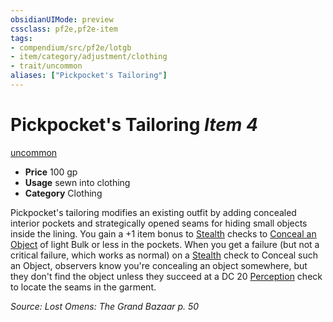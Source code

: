 ```yaml
---
obsidianUIMode: preview
cssclass: pf2e,pf2e-item
tags:
- compendium/src/pf2e/lotgb
- item/category/adjustment/clothing
- trait/uncommon
aliases: ["Pickpocket's Tailoring"]
---
```

# Pickpocket's Tailoring *Item 4*  
[uncommon](../../../rules/traits/uncommon.md)  

- **Price** 100 gp
- **Usage** sewn into clothing
- **Category** Clothing

Pickpocket's tailoring modifies an existing outfit by adding concealed interior pockets and strategically opened seams for hiding small objects inside the lining. You gain a +1 item bonus to [Stealth](../../skills.md#Stealth) checks to [Conceal an Object](../../../rules/actions/conceal-an-object.md) of light Bulk or less in the pockets. When you get a failure (but not a critical failure, which works as normal) on a [Stealth](../../skills.md#Stealth) check to Conceal such an Object, observers know you're concealing an object somewhere, but they don't find the object unless they succeed at a DC 20 [Perception](../../skills.md#Perception) check to locate the seams in the garment.

*Source: Lost Omens: The Grand Bazaar p. 50*